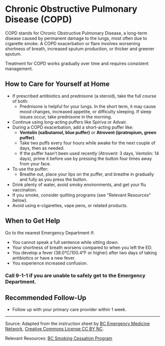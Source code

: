 # Chronic Obstructive Pulmonary Disease (COPD)

COPD stands for Chronic Obstructive Pulmonary Disease, a long-term disease caused by permanent damage to the lungs, most often due to cigarette smoke. A COPD exacerbation or flare involves worsening shortness of breath, increased sputum production, or thicker and greener sputum.

Treatment for COPD works gradually over time and requires consistent management.

## How to Care for Yourself at Home

- If prescribed antibiotics and prednisone (a steroid), take the full course of both:
  - Prednisone is helpful for your lungs. In the short term, it may cause mood changes, increased appetite, or difficulty sleeping. If sleep issues occur, take prednisone in the morning.
- Continue using long-acting puffers like Spiriva or Advair.
- During a COPD exacerbation, add a short-acting puffer like:
  - **Ventolin (salbutamol, blue puffer)** or **Atrovent (ipratropium, green puffer)**.
  - Take two puffs every four hours while awake for the next couple of days, then as needed.
  - If the puffer hasn’t been used recently (Atrovent: 3 days, Ventolin: 14 days), prime it before use by pressing the button four times away from your face.
- To use the puffer:
  - Breathe out, place your lips on the puffer, and breathe in gradually and fully as you press the button.
- Drink plenty of water, avoid smoky environments, and get your flu vaccination.
- If you smoke, consider quitting programs (see "Relevant Resources" below).
- Avoid using e-cigarettes, vape pens, or related products.

## When to Get Help

Go to the nearest Emergency Department if:

- You cannot speak a full sentence while sitting down.
- Your shortness of breath worsens compared to when you left the ED.
- You develop a fever (38.0°C/100.4°F or higher) after two days of taking antibiotics or have a new fever.
- You experience increased confusion.

### Call 9-1-1 if you are unable to safely get to the Emergency Department.

## Recommended Follow-Up

- Follow up with your primary care provider within 1 week.

---

Source: Adapted from the instruction sheet by [BC Emergency Medicine Network](http://www.bcemn.ca/clinical_resource/chronic-obstructive-pulmonary-disease/), [Creative Commons License CC BY NC](https://creativecommons.org/licenses/by-nc/4.0/deed.en).

Relevant Resources: [BC Smoking Cessation Program](https://www2.gov.bc.ca/gov/content/health/health-drug-coverage/pharmacare-for-bc-residents/what-we-cover/drug-coverage/bc-smoking-cessation-program)
